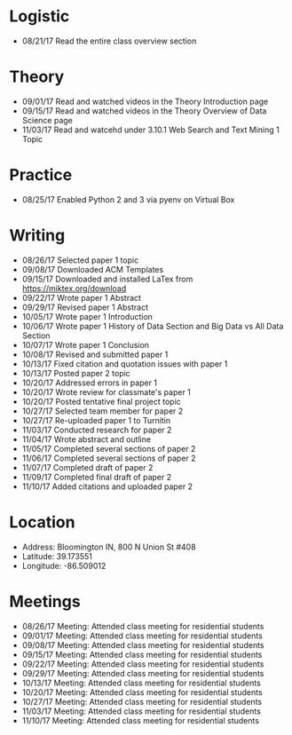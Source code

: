 
# Logistic

* 08/21/17 Read the entire class overview section 

# Theory

* 09/01/17 Read and watched videos in the Theory Introduction page
* 09/15/17 Read and watched videos in the Theory Overview of Data Science page
* 11/03/17 Read and watcehd under 3.10.1 Web Search and Text Mining 1 Topic


# Practice

* 08/25/17 Enabled Python 2 and 3 via pyenv on Virtual Box

# Writing

* 08/26/17 Selected paper 1 topic
* 09/08/17 Downloaded ACM Templates
* 09/15/17 Downloaded and installed LaTex from https://miktex.org/download
* 09/22/17 Wrote paper 1 Abstract
* 09/29/17 Revised paper 1 Abstract
* 10/05/17 Wrote paper 1 Introduction
* 10/06/17 Wrote paper 1 History of Data Section and Big Data vs All Data Section
* 10/07/17 Wrote paper 1 Conclusion
* 10/08/17 Revised and submitted paper 1
* 10/13/17 Fixed citation and quotation issues with paper 1
* 10/13/17 Posted paper 2 topic
* 10/20/17 Addressed errors in paper 1
* 10/20/17 Wrote review for classmate's paper 1
* 10/20/17 Posted tentative final project topic
* 10/27/17 Selected team member for paper 2
* 10/27/17 Re-uploaded paper 1 to Turnitin
* 11/03/17 Conducted research for paper 2
* 11/04/17 Wrote abstract and outline
* 11/05/17 Completed several sections of paper 2
* 11/06/17 Completed several sections of paper 2
* 11/07/17 Completed draft of paper 2
* 11/09/17 Completed final draft of paper 2
* 11/10/17 Added citations and uploaded paper 2
# Location

* Address: Bloomington IN, 800 N Union St #408
* Latitude: 39.173551
* Longitude: -86.509012 

# Meetings

* 08/26/17 Meeting: Attended class meeting for residential students
* 09/01/17 Meeting: Attended class meeting for residential students
* 09/08/17 Meeting: Attended class meeting for residential students
* 09/15/17 Meeting: Attended class meeting for residential students
* 09/22/17 Meeting: Attended class meeting for residential students
* 09/29/17 Meeting: Attended class meeting for residential students
* 10/13/17 Meeting: Attended class meeting for residential students
* 10/20/17 Meeting: Attended class meeting for residential students
* 10/27/17 Meeting: Attended class meeting for residential students
* 11/03/17 Meeting: Attended class meeting for residential students
* 11/10/17 Meeting: Attended class meeting for residential students

